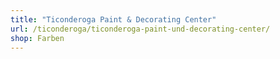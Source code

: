 ```yaml
---
title: "Ticonderoga Paint & Decorating Center"
url: /ticonderoga/ticonderoga-paint-und-decorating-center/
shop: Farben
---
```

